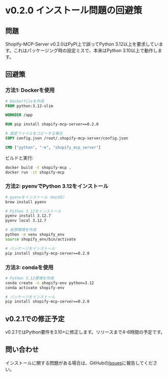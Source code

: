 # v0.2.0 インストール問題の回避策

## 問題

Shopify-MCP-Server v0.2.0はPyPI上で誤ってPython 3.12以上を要求しています。これはパッケージング時の設定ミスで、本来はPython 3.10以上で動作します。

## 回避策

### 方法1: Dockerを使用

```dockerfile
# Dockerfileを作成
FROM python:3.12-slim

WORKDIR /app

RUN pip install shopify-mcp-server==0.2.0

# 設定ファイルをコピーする場合
COPY config.json /root/.shopify-mcp-server/config.json

CMD ["python", "-m", "shopify_mcp_server"]
```

ビルドと実行:
```bash
docker build -t shopify-mcp .
docker run -it shopify-mcp
```

### 方法2: pyenvでPython 3.12をインストール

```bash
# pyenvをインストール（macOS）
brew install pyenv

# Python 3.12をインストール
pyenv install 3.12.7
pyenv local 3.12.7

# 仮想環境を作成
python -m venv shopify_env
source shopify_env/bin/activate

# パッケージをインストール
pip install shopify-mcp-server==0.2.0
```

### 方法3: condaを使用

```bash
# Python 3.12環境を作成
conda create -n shopify-env python=3.12
conda activate shopify-env

# パッケージをインストール
pip install shopify-mcp-server==0.2.0
```

## v0.2.1での修正予定

v0.2.1ではPython要件を3.10+に修正します。リリースまで4-6時間の予定です。

## 問い合わせ

インストールに関する問題がある場合は、GitHubの[Issues](https://github.com/gentacupoftea/shopify-mcp-server/issues)に報告してください。